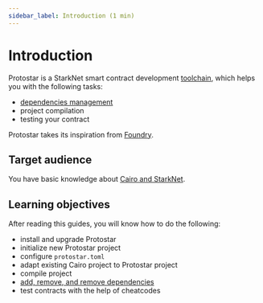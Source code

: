 ```yaml
---
sidebar_label: Introduction (1 min)
---
```


# Introduction

Protostar is a StarkNet smart contract development [toolchain](https://en.wikipedia.org/wiki/Toolchain), which helps you with the following tasks:

- [dependencies management](/docs/tutorials/Guides/dependencies-management)
- project compilation
- testing your contract

Protostar takes its inspiration from [Foundry](https://onbjerg.github.io/foundry-book/index.html).

## Target audience

You have basic knowledge about [Cairo and StarkNet](https://www.cairo-lang.org/docs/).

## Learning objectives

After reading this guides, you will know how to do the following:

- install and upgrade Protostar
- initialize new Protostar project
- configure `protostar.toml`
- adapt existing Cairo project to Protostar project
- compile project
- [add, remove, and remove dependencies](/docs/tutorials/Guides/dependencies-management)
- test contracts with the help of cheatcodes
